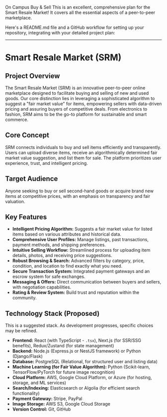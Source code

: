 On Campus Buy & Sell
This is an excellent, comprehensive plan for the Smart Resale Market! It covers all the essential aspects of a peer-to-peer marketplace.

Here's a README.md file and a GitHub workflow for setting up your repository, integrating with your detailed project plan:

---

# Smart Resale Market (SRM)

## Project Overview

The Smart Resale Market (SRM) is an innovative peer-to-peer online marketplace designed to facilitate buying and selling of new and used goods. Our core distinction lies in leveraging a sophisticated algorithm to suggest a "fair market value" for items, empowering sellers with data-driven pricing and assuring buyers of competitive deals. From electronics to fashion, SRM aims to be the go-to platform for sustainable and smart commerce.

## Core Concept

SRM connects individuals to buy and sell items efficiently and transparently. Users can upload diverse items, receive an algorithmically determined fair market value suggestion, and list them for sale. The platform prioritizes user experience, trust, and intelligent pricing.

## Target Audience

Anyone seeking to buy or sell second-hand goods or acquire brand new items at competitive prices, with an emphasis on transparency and fair valuation.

## Key Features

*   **Intelligent Pricing Algorithm:** Suggests a fair market value for listed items based on various attributes and historical data.
*   **Comprehensive User Profiles:** Manage listings, past transactions, payment methods, and shipping preferences.
*   **Intuitive Selling Workflow:** Streamlined process for uploading item details, photos, and receiving price suggestions.
*   **Robust Browsing & Search:** Advanced filters by category, price, condition, and location to find exactly what you need.
*   **Secure Transaction System:** Integrated payment gateways and an escrow system for safe exchanges.
*   **Messaging & Offers:** Direct communication between buyers and sellers, with negotiation capabilities.
*   **Rating & Review System:** Build trust and reputation within the community.

## Technology Stack (Proposed)

This is a suggested stack. As development progresses, specific choices may be refined.

*   **Frontend:** React (with TypeScript - `.tsx`), Next.js (for SSR/SSG benefits), Redux/Zustand (for state management)
*   **Backend:** Node.js (Express.js or NestJS framework) or Python (Django/Flask)
*   **Database:** PostgreSQL (Relational, for structured user and listing data)
*   **Machine Learning (for Fair Value Algorithm):** Python (Scikit-learn, TensorFlow/PyTorch for future image recognition)
*   **Cloud Platform:** AWS, Google Cloud Platform, or Azure (for hosting, storage, and ML services)
*   **Search/Indexing:** Elasticsearch or Algolia (for efficient search functionality)
*   **Payment Gateway:** Stripe, PayPal
*   **Image Storage:** AWS S3, Google Cloud Storage
*   **Version Control:** Git, GitHub
